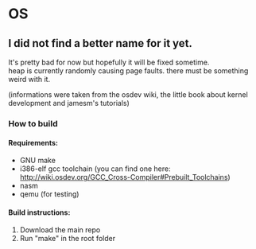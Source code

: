 # OS  
## I did not find a better name for it yet.  

It's pretty bad for now but hopefully it will be fixed sometime.  
heap is currently randomly causing page faults. there must be something weird with it.  
  
(informations were taken from the osdev wiki, the little book about kernel development and jamesm's tutorials)  

### How to build  
#### Requirements:  
- GNU make  
- i386-elf gcc toolchain (you can find one here: http://wiki.osdev.org/GCC_Cross-Compiler#Prebuilt_Toolchains)  
- nasm  
- qemu (for testing)  
#### Build instructions:  
1. Download the main repo  
2. Run "make" in the root folder  
